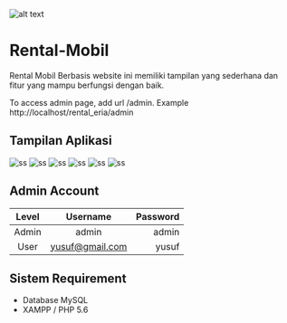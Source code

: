 
![alt text](?raw=true)

# Rental-Mobil
Rental Mobil Berbasis website ini memiliki tampilan yang sederhana dan fitur yang mampu berfungsi dengan baik.

To access admin page, add url /admin. Example http://localhost/rental_eria/admin

## Tampilan Aplikasi
![ss](images/ss1.png)
![ss](images/ss2.png)
![ss](images/ss3.png)
![ss](images/ss4.png)
![ss](images/ss5.png)
![ss](images/ss6.png)

## Admin Account
|   Level   |     Username      | Password |
|:---------:|:-----------------:|---------:|
| Admin     |  admin            | admin    |
| User      |  yusuf@gmail.com  | yusuf    |

## Sistem Requirement
- Database MySQL
- XAMPP / PHP 5.6
